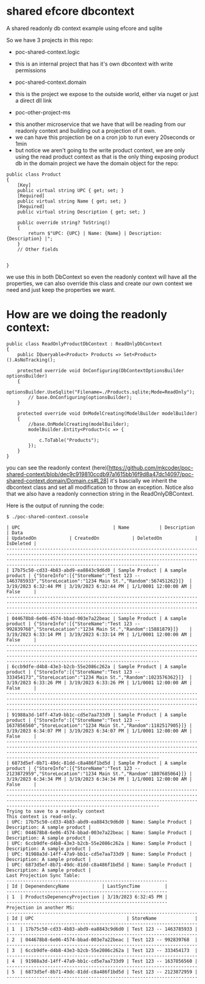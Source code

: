 # shared efcore dbcontext
 A shared readonly db context example using efcore and sqlite

So we have 3 projects in this repo:
* poc-shared-context.logic
- this is an internal project that has it's own dbcontext with write permissions
* poc-shared-context.domain
- this is the project we expose to the outside world, either via nuget or just a direct dll link
* poc-other-project-ms
- this another microservice that we have that will be reading from our readonly context and building out a projection of it own.
- we can have this projection be on a cron job to run every 20seconds or 1min
- but notice we aren't going to the write product context, we are only using the read product context as that is the only thing exposing product db
in the domain project we have the domain object for the repo:
```
public class Product
{
    [Key]
    public virtual string UPC { get; set; }
    [Required]
    public virtual string Name { get; set; }
    [Required]
    public virtual string Description { get; set; }

    public override string? ToString()
    {
        return $"UPC: {UPC} | Name: {Name} | Description: {Description} |";
    }
    // Other fields


}

```

we use this in both DbContext so even the readonly context will have all the properties, we can also override this class and create our own context we need and just keep the properties we want.


# How are we doing the readonly context:
```
public class ReadOnlyProductDbContext : ReadOnlyDbContext
{
    public IQueryable<Product> Products => Set<Product>().AsNoTracking();

    protected override void OnConfiguring(DbContextOptionsBuilder optionsBuilder)
    {
        optionsBuilder.UseSqlite("Filename=./Products.sqlite;Mode=ReadOnly");
        // base.OnConfiguring(optionsBuilder);
    }

    protected override void OnModelCreating(ModelBuilder modelBuilder)
    {
        //base.OnModelCreating(modelBuilder);
        modelBuilder.Entity<Product>(c => {

            c.ToTable("Products");
        });
    }
}
```

you can see the readonly context (here)[https://github.com/mkcoder/poc-shared-context/blob/dec9c919810ccdb97a1615bb16f9d8a47dc14097/poc-shared-context.domain/Domain.cs#L28] it's bascially we inherit the dbcontext class and set all modification to throw an exception. 
Notice also that we also have a readonly connection string in the ReadOnlyDBContext.


Here is the output of running the code:
```
$ ./poc-shared-context.console

| UPC                                  | Name           | Description      | Data                                                                                                       | UpdatedOn            | CreatedOn            | DeletedOn            | IsDeleted |
--------------------------------------------------------------------------------------------------------------------------------------------------------------------------------------------------------------------------------------------------------------------------
| 17b75c50-cd33-4b83-abd9-ea8843c9d6d0 | Sample Product | A sample product | {"StoreInfo":[{"StoreName":"Test 123 -- 1463785933","StoreLocation":"1234 Main St.","Random":567451262}]}  | 3/19/2023 6:32:44 PM | 3/19/2023 6:32:44 PM | 1/1/0001 12:00:00 AM | False     |
--------------------------------------------------------------------------------------------------------------------------------------------------------------------------------------------------------------------------------------------------------------------------
| 044678b8-6e06-4574-bbad-003e7a22beac | Sample Product | A sample product | {"StoreInfo":[{"StoreName":"Test 123 -- 992839768","StoreLocation":"1234 Main St.","Random":15881879}]}    | 3/19/2023 6:33:14 PM | 3/19/2023 6:33:14 PM | 1/1/0001 12:00:00 AM | False     |
--------------------------------------------------------------------------------------------------------------------------------------------------------------------------------------------------------------------------------------------------------------------------
| 6ccb9dfe-d4b8-43e3-b2cb-55e2086c262a | Sample Product | A sample product | {"StoreInfo":[{"StoreName":"Test 123 -- 333454173","StoreLocation":"1234 Main St.","Random":1023576362}]}  | 3/19/2023 6:33:26 PM | 3/19/2023 6:33:26 PM | 1/1/0001 12:00:00 AM | False     |
--------------------------------------------------------------------------------------------------------------------------------------------------------------------------------------------------------------------------------------------------------------------------
| 91988a3d-14ff-47a9-bb1c-cd5e7aa733d9 | Sample Product | A sample product | {"StoreInfo":[{"StoreName":"Test 123 -- 1637856560","StoreLocation":"1234 Main St.","Random":1182517905}]} | 3/19/2023 6:34:07 PM | 3/19/2023 6:34:07 PM | 1/1/0001 12:00:00 AM | False     |
--------------------------------------------------------------------------------------------------------------------------------------------------------------------------------------------------------------------------------------------------------------------------
| 6873d5ef-8b71-49dc-81dd-c8a486f1bd5d | Sample Product | A sample product | {"StoreInfo":[{"StoreName":"Test 123 -- 2123872959","StoreLocation":"1234 Main St.","Random":1807685064}]} | 3/19/2023 6:34:34 PM | 3/19/2023 6:34:34 PM | 1/1/0001 12:00:00 AM | False     |
--------------------------------------------------------------------------------------------------------------------------------------------------------------------------------------------------------------------------------------------------------------------------
Trying to save to a readonly context
This context is read-only.
| UPC: 17b75c50-cd33-4b83-abd9-ea8843c9d6d0 | Name: Sample Product | Description: A sample product |
| UPC: 044678b8-6e06-4574-bbad-003e7a22beac | Name: Sample Product | Description: A sample product |
| UPC: 6ccb9dfe-d4b8-43e3-b2cb-55e2086c262a | Name: Sample Product | Description: A sample product |
| UPC: 91988a3d-14ff-47a9-bb1c-cd5e7aa733d9 | Name: Sample Product | Description: A sample product |
| UPC: 6873d5ef-8b71-49dc-81dd-c8a486f1bd5d | Name: Sample Product | Description: A sample product |
Last Projection Sync Table:
-----------------------------------------------------------
| Id | DepenendencyName            | LastSyncTime         |
-----------------------------------------------------------
| 1  | ProductsDepenencyProjection | 3/19/2023 6:32:45 PM |
-----------------------------------------------------------
Projection in another MS:
----------------------------------------------------------------------
| Id | UPC                                  | StoreName              |
----------------------------------------------------------------------
| 1  | 17b75c50-cd33-4b83-abd9-ea8843c9d6d0 | Test 123 -- 1463785933 |
----------------------------------------------------------------------
| 2  | 044678b8-6e06-4574-bbad-003e7a22beac | Test 123 -- 992839768  |
----------------------------------------------------------------------
| 3  | 6ccb9dfe-d4b8-43e3-b2cb-55e2086c262a | Test 123 -- 333454173  |
----------------------------------------------------------------------
| 4  | 91988a3d-14ff-47a9-bb1c-cd5e7aa733d9 | Test 123 -- 1637856560 |
----------------------------------------------------------------------
| 5  | 6873d5ef-8b71-49dc-81dd-c8a486f1bd5d | Test 123 -- 2123872959 |
----------------------------------------------------------------------
```
